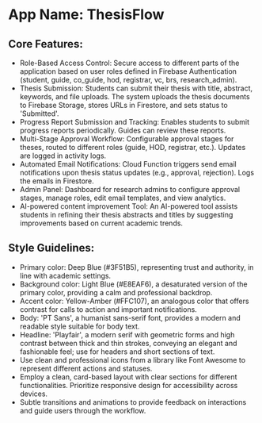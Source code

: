 # **App Name**: ThesisFlow

## Core Features:

- Role-Based Access Control: Secure access to different parts of the application based on user roles defined in Firebase Authentication (student, guide, co_guide, hod, registrar, vc, brs, research_admin).
- Thesis Submission: Students can submit their thesis with title, abstract, keywords, and file uploads. The system uploads the thesis documents to Firebase Storage, stores URLs in Firestore, and sets status to 'Submitted'.
- Progress Report Submission and Tracking: Enables students to submit progress reports periodically. Guides can review these reports.
- Multi-Stage Approval Workflow: Configurable approval stages for theses, routed to different roles (guide, HOD, registrar, etc.). Updates are logged in activity logs.
- Automated Email Notifications: Cloud Function triggers send email notifications upon thesis status updates (e.g., approval, rejection). Logs the emails in Firestore.
- Admin Panel: Dashboard for research admins to configure approval stages, manage roles, edit email templates, and view analytics.
- AI-powered content improvement Tool: An AI-powered tool assists students in refining their thesis abstracts and titles by suggesting improvements based on current academic trends.

## Style Guidelines:

- Primary color: Deep Blue (#3F51B5), representing trust and authority, in line with academic settings.
- Background color: Light Blue (#E8EAF6), a desaturated version of the primary color, providing a calm and professional backdrop.
- Accent color: Yellow-Amber (#FFC107), an analogous color that offers contrast for calls to action and important notifications.
- Body: 'PT Sans', a humanist sans-serif font, provides a modern and readable style suitable for body text.
- Headline: 'Playfair', a modern serif with geometric forms and high contrast between thick and thin strokes, conveying an elegant and fashionable feel; use for headers and short sections of text.
- Use clean and professional icons from a library like Font Awesome to represent different actions and statuses.
- Employ a clean, card-based layout with clear sections for different functionalities. Prioritize responsive design for accessibility across devices.
- Subtle transitions and animations to provide feedback on interactions and guide users through the workflow.